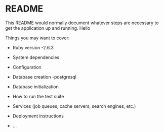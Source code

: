# README

This README would normally document whatever steps are necessary to get the
application up and running. Hello

Things you may want to cover:

* Ruby version
-2.6.3

* System dependencies

* Configuration

* Database creation
	-postgresql

* Database initialization

* How to run the test suite

* Services (job queues, cache servers, search engines, etc.)

* Deployment instructions

* ...
